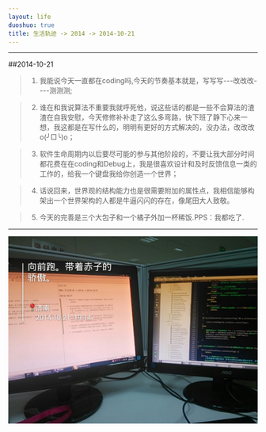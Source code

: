 ```yaml
---
layout: life
duoshuo: true
title: 生活轨迹 -> 2014 -> 2014-10-21
---
```


-----------

##2014-10-21

> 1. 我能说今天一直都在coding吗,今天的节奏基本就是，写写写---改改改----测测测;

> 2. 谁在和我说算法不重要我就呼死他，说这些话的都是一些不会算法的渣渣在自我安慰，今天修修补补走了这么多弯路，快下班了静下心来一想，我这都是在写什么的，明明有更好的方式解决的，没办法，改改改o(╯□╰)o；

> 3. 软件生命周期内以后要尽可能的参与其他阶段的，不要让我大部分时间都花费在在coding和Debug上，我是很喜欢设计和及时反馈信息一类的工作的，给我一个键盘我给你创造一个世界；

> 4. 话说回来，世界观的结构能力也是很需要附加的属性点，我相信能够构架出一个世界架构的人都是牛逼闪闪的存在，像尾田大人致敬。

> 5. 今天的完善是三个大包子和一个橘子外加一杯稀饭.PPS：我都吃了.

**************
![](/life/2014/2014_10_21_19_14_51.jpg)




